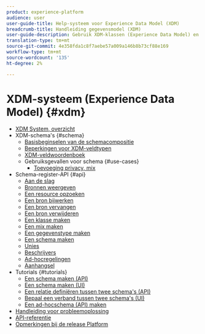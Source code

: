 ```yaml
---
product: experience-platform
audience: user
user-guide-title: Help-systeem voor Experience Data Model (XDM)
breadcrumb-title: Handleiding gegevensmodel (XDM)
user-guide-description: Gebruik XDM-klassen (Experience Data Model) en -mixen om ervaringsgegevens te standaardiseren.
translation-type: tm+mt
source-git-commit: 4e358fda1c8f7aebe57a009a146b8b73cf88e169
workflow-type: tm+mt
source-wordcount: '135'
ht-degree: 2%

---
```



# XDM-systeem (Experience Data Model) {#xdm}

* [XDM System, overzicht](home.md)
* XDM-schema&#39;s {#schema}
   * [Basisbeginselen van de schemacompositie](schema/composition.md)
   * [Beperkingen voor XDM-veldtypen](schema/field-constraints.md)
   * [XDM-veldwoordenboek](schema/field-dictionary.md)
   * Gebruiksgevallen voor schema {#use-cases}
      * [Toevoeging privacy, mix](schema/privacy-consent.md)
* Schema-register-API {#api}
   * [Aan de slag](api/getting-started.md)
   * [Bronnen weergeven](api/list-resources.md)
   * [Een resource opzoeken](api/look-up-resource.md)
   * [Een bron bijwerken](api/update-resource.md)
   * [Een bron vervangen](api/replace-resource.md)
   * [Een bron verwijderen](api/delete-resource.md)
   * [Een klasse maken](api/create-class.md)
   * [Een mix maken](api/create-mixin.md)
   * [Een gegevenstype maken](api/create-data-type.md)
   * [Een schema maken](api/create-schema.md)
   * [Unies](api/unions.md)
   * [Beschrijvers](api/descriptors.md)
   * [Ad-hocregelingen](api/ad-hoc.md)
   * [Aanhangsel](api/appendix.md)
* Tutorials {#tutorials}
   * [Een schema maken (API)](tutorials/create-schema-api.md)
   * [Een schema maken (UI)](tutorials/create-schema-ui.md)
   * [Een relatie definiëren tussen twee schema&#39;s (API)](tutorials/relationship-api.md)
   * [Bepaal een verband tussen twee schema&#39;s (UI)](tutorials/relationship-ui.md)
   * [Een ad-hocschema (API) maken](tutorials/ad-hoc.md)
* [Handleiding voor probleemoplossing](troubleshooting-guide.md)
* [API-referentie](https://www.adobe.io/apis/experienceplatform/home/api-reference.html#!acpdr/swagger-specs/schema-registry.yaml)
* [Opmerkingen bij de release Platform](https://www.adobe.com/go/platform-release-notes-en)